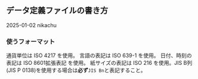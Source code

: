 ## データ定義ファイルの書き方
2025-01-02 nikachu

<!-- ### ファイル命名時の注意
```
.
└── goods/
    ├── 任意フォルダ/
    │   └── file1.json
    └── file2.json
```

フォルダの中に置いていてもフォルダ名は無視されます。
上のようなファイル構造の時`file1.json`に対応したページは`BASE_URL/goods/任意フォルダ/file1`に生成されるわけではなく、
`BASE_URL/goods/file1`に生成されます。

なので`goods/ngo/vol1.json`を作るのではなく、`goods/ngo/ngo_vol1.json`を作るようにしてください。

サブフォルダ内に生成しようとすると、だるそうなので保留 -->

### 使うフォーマット
通貨単位は ISO 4217 を使用。
言語の表記は ISO 639-1 を使用。
日付、時刻の表記は ISO 8601拡張表記 を使用。
紙サイズの表記は ISO 216 を使用。JIS B列(JIS P 0138)を使用する場合は**必ず**`JIS Bn`と表記すること。
